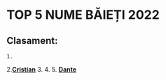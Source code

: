 # TOP 5 NUME BĂIEȚI 2022

## Clasament:

    1.
2.[**Cristian**](./Cristian.md)
    3.
    4.
    5. [**Dante**](./Dante.md) 
